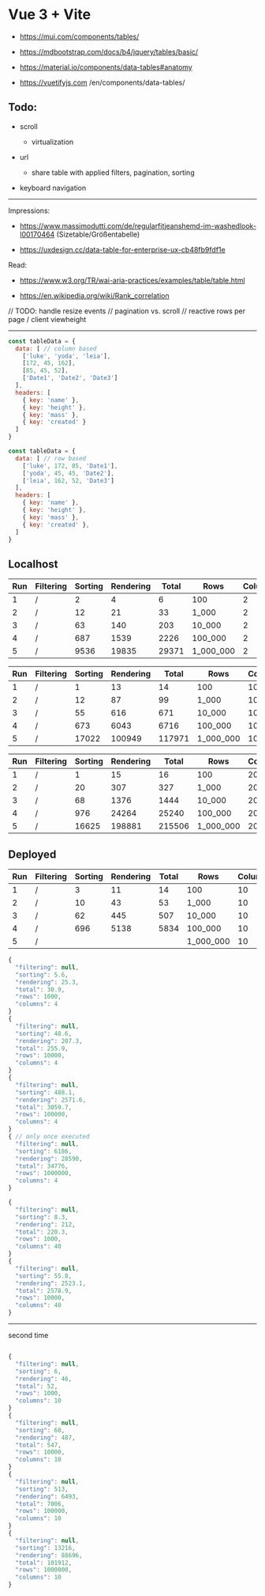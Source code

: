 # Vue 3 + Vite

- https://mui.com/components/tables/

- https://mdbootstrap.com/docs/b4/jquery/tables/basic/

- https://material.io/components/data-tables#anatomy

- https://vuetifyjs.com /en/components/data-tables/

## Todo:

- scroll
  - virtualization

- url
  - share table with applied filters, pagination, sorting

- keyboard navigation

---

Impressions:
- https://www.massimodutti.com/de/regularfitjeanshemd-im-washedlook-l00170464 (Sizetable/Größentabelle)

- https://uxdesign.cc/data-table-for-enterprise-ux-cb48fb9fdf1e

Read:
- https://www.w3.org/TR/wai-aria-practices/examples/table/table.html

- https://en.wikipedia.org/wiki/Rank_correlation

// TODO: handle resize events
// pagination vs. scroll
// reactive rows per page / client viewheight

---

```js
const tableData = {
  data: [ // column based
    ['luke', 'yoda', 'leia'],
    [172, 45, 162],
    [85, 45, 52],
    ['Date1', 'Date2', 'Date3']
  ],
  headers: [
    { key: 'name' },
    { key: 'height' },
    { key: 'mass' },
    { key: 'created' }
  ]
}
```
```js
const tableData = {
  data: [ // row based
    ['luke', 172, 85, 'Date1'],
    ['yoda', 45, 45, 'Date2'],
    ['leia', 162, 52, 'Date3']
  ],
  headers: [
    { key: 'name' },
    { key: 'height' },
    { key: 'mass' },
    { key: 'created' },
  ]
}
```

<!-- validate length of same rows over columns-->
<!-- validate matching enough headers for data arrays -->
<!-- validate same typeof each entries -->
<!-- filter by each column simpler -->

<!-- pass done entries vs. pass format method to format each entry  -->

<!-- // virtualization
// get single td height
// get visible table container height
// calculate max height: tdHeight * data.length = table height
// ^ makes the container scrollable
// calculate max visible td's
// assign a top height and display if in the current table view
// use an event listener on scroll to detect the position
// problems: always assign inline style, what happens if the scrollbar will be clicked?

// idea: fixed td elements
// will be automatically filled with the scroll position
// no overlapping cells -->

## Localhost

| Run | Filtering | Sorting | Rendering | Total | Rows | Columns |
|---|---|---|---|---|---|---|
| 1 | / | 2 | 4 | 6 | 100 | 2 |
| 2 | / | 12 | 21 | 33 | 1_000 | 2 |
| 3 | / | 63 | 140 | 203 | 10_000 | 2 |
| 4 | / | 687 | 1539 | 2226 | 100_000 | 2 |
| 5 | / | 9536 | 19835 | 29371 | 1_000_000 | 2 |

| Run | Filtering | Sorting | Rendering | Total | Rows | Columns |
|---|---|---|---|---|---|---|
| 1 | / | 1 | 13 | 14 | 100 | 10 |
| 2 | / | 12 | 87 | 99 | 1_000 | 10 |
| 3 | / | 55 | 616 | 671 | 10_000 | 10 |
| 4 | / | 673 | 6043 | 6716 | 100_000 | 10 |
| 5 | / | 17022 | 100949 | 117971 | 1_000_000 | 10 |

| Run | Filtering | Sorting | Rendering | Total | Rows | Columns |
|---|---|---|---|---|---|---|
| 1 | / | 1 | 15 | 16 | 100 | 20 |
| 2 | / | 20 | 307 | 327 | 1_000 | 20 |
| 3 | / | 68 | 1376 | 1444 | 10_000 | 20 |
| 4 | / | 976 | 24264 | 25240 | 100_000 | 20 |
| 5 | / | 16625 | 198881 | 215506 | 1_000_000 | 20 |

## Deployed

| Run | Filtering | Sorting | Rendering | Total | Rows | Columns |
|---|---|---|---|---|---|---|
| 1 | / | 3 | 11 | 14 | 100 | 10 |
| 2 | / | 10 | 43 | 53 | 1_000 | 10 |
| 3 | / | 62 | 445 | 507 | 10_000 | 10 |
| 4 | / | 696 | 5138 | 5834 | 100_000 | 10 |
| 5 | / |  |  |  | 1_000_000 | 10 |

```js
{
  "filtering": null,
  "sorting": 5.6,
  "rendering": 25.3,
  "total": 30.9,
  "rows": 1000,
  "columns": 4
}
{
  "filtering": null,
  "sorting": 48.6,
  "rendering": 207.3,
  "total": 255.9,
  "rows": 10000,
  "columns": 4
}
{
  "filtering": null,
  "sorting": 488.1,
  "rendering": 2571.6,
  "total": 3059.7,
  "rows": 100000,
  "columns": 4
}
{ // only once executed
  "filtering": null,
  "sorting": 6186,
  "rendering": 28590,
  "total": 34776,
  "rows": 1000000,
  "columns": 4
}
```

```js
{
  "filtering": null,
  "sorting": 8.3,
  "rendering": 212,
  "total": 220.3,
  "rows": 1000,
  "columns": 40
}
{
  "filtering": null,
  "sorting": 55.8,
  "rendering": 2523.1,
  "total": 2578.9,
  "rows": 10000,
  "columns": 40
}
```


---
second time
```js

{
  "filtering": null,
  "sorting": 6,
  "rendering": 46,
  "total": 52,
  "rows": 1000,
  "columns": 10
}
{
  "filtering": null,
  "sorting": 60,
  "rendering": 487,
  "total": 547,
  "rows": 10000,
  "columns": 10
}
{
  "filtering": null,
  "sorting": 513,
  "rendering": 6493,
  "total": 7006,
  "rows": 100000,
  "columns": 10
}
{
  "filtering": null,
  "sorting": 13216,
  "rendering": 88696,
  "total": 101912,
  "rows": 1000000,
  "columns": 10
}
```

